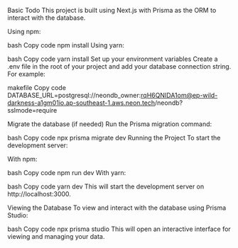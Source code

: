 Basic Todo
This project is built using Next.js with Prisma as the ORM to interact with the database.



Using npm:

bash
Copy code
npm install
Using yarn:

bash
Copy code
yarn install
Set up your environment variables
Create a .env file in the root of your project and add your database connection string. For example:

makefile
Copy code
DATABASE_URL=postgresql://neondb_owner:rqH6QNIDA1om@ep-wild-darkness-a1gm01io.ap-southeast-1.aws.neon.tech/neondb?sslmode=require

Migrate the database (if needed)
Run the Prisma migration command:

bash
Copy code
npx prisma migrate dev
Running the Project
To start the development server:

With npm:

bash
Copy code
npm run dev
With yarn:

bash
Copy code
yarn dev
This will start the development server on http://localhost:3000.

Viewing the Database
To view and interact with the database using Prisma Studio:

bash
Copy code
npx prisma studio
This will open an interactive interface for viewing and managing your data.
